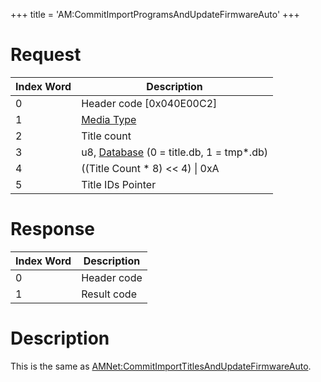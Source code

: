 +++
title = 'AM:CommitImportProgramsAndUpdateFirmwareAuto'
+++

# Request

| Index Word | Description                                                            |
|------------|------------------------------------------------------------------------|
| 0          | Header code \[0x040E00C2\]                                             |
| 1          | [Media Type](Filesystem_services#MediaType "wikilink")                 |
| 2          | Title count                                                            |
| 3          | u8, [Database](Title_Database "wikilink") (0 = title.db, 1 = tmp\*.db) |
| 4          | ((Title Count \* 8) \<\< 4) \| 0xA                                     |
| 5          | Title IDs Pointer                                                      |

# Response

| Index Word | Description |
|------------|-------------|
| 0          | Header code |
| 1          | Result code |

# Description

This is the same as
[AMNet:CommitImportTitlesAndUpdateFirmwareAuto](AMNet:CommitImportTitlesAndUpdateFirmwareAuto "wikilink").